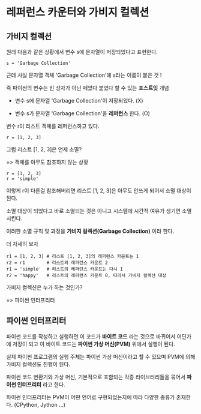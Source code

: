 # 레퍼런스 카운터와 가비지 컬렉션

## 가비지 컬렉션

원래 다음과 같은 상황에서 변수 s에 문자열이 저장되었다고 표현한다.

```python3
s = 'Garbage Collection'
```

근데 사실 문자열 객체 'Garbage Collection'에 s라는 이름이 붙은 것 !

즉 파이썬의 변수는 빈 상자가 아닌 떼었다 붙였다 할 수 있는 **포스트잇** 개념

* 변수 s에 문자열 'Garbage Collection'이 저장되었다. (X)

* 변수 s가 문자열 'Garbage Collection'을 **레퍼런스** 한다. (O)

변수 r이 리스트 객체를 레퍼런스하고 있다.

```python3
r = [1, 2, 3]
```
그럼 리스트 [1, 2, 3]은 언제 소멸?

=> 객체를 아무도 참조하지 않는 상황
```python3
r = [1, 2, 3]
r = 'simple'
```
이렇게 r이 다른걸 참조해버리면 리스트 [1, 2, 3]은 아무도 안쓰게 되어서 소멸 대상이 된다.

소멸 대상이 되었다고 바로 소멸되는 것은 아니고 시스템에 시간적 여유가 생기면 소멸시킨다.

이러한 소멸 규칙 및 과정을 **가비지 컬렉션(Garbage Collection)** 이라 한다.

더 자세히 보자

```python3
r1 = [1, 2, 3] # 리스트 [1, 2, 3]의 레퍼런스 카운트는 1
r2 = r1        # 리스트의 레퍼런스 카운트 2
r1 = 'simple'  # 리스트의 레퍼런스 카운트는 다시 1
r2 = 'happy'   # 리스트의 레퍼런스 카운트 0, 따라서 가비지 컬렉션 대상
```
가비지 컬렉션은 누가 하는 것인가?

=> 파이썬 인터프리터

## 파이썬 인터프리터

파이썬 코드를 작성하고 실행하면 이 코드가 **바이트 코드** 라는 것으로 바뀌어서 어딘가에 저장이 되고 이 바이트 코드는 **파이썬 가상 머신(PVM)** 위에서 실행이 된다.

실제 파이썬 프로그램의 실행 주체는 파이썬 가상 머신이라고 할 수 있으며 PVM에 의해 가비지 컬렉션도 진행이 된다.

파이썬 코드 변환기와 가상 머신, 기본적으로 포함되는 각종 라이브러리들을 묶어서 **파이썬 인터프리터** 라고 한다.

파이썬 인터프리터는 PVM이 어떤 언어로 구현되었는지에 따라 다양한 종류가 존재한다. (CPython, Jython ...)

